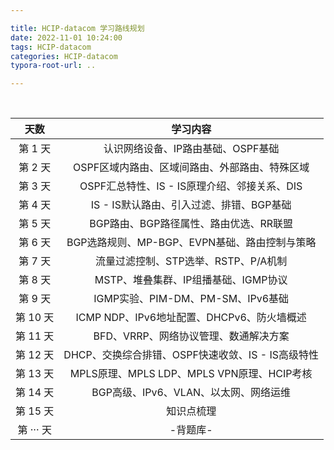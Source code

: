 ```yaml
---

title: HCIP-datacom 学习路线规划
date: 2022-11-01 10:24:00
tags: HCIP-datacom
categories: HCIP-datacom
typora-root-url: ..

---
```


<br>

| **天数**  |                   **学习内容**                    |
| :-------: | :-----------------------------------------------: |
|  第 1 天  |        认识网络设备、IP路由基础、OSPF基础         |
|  第 2 天  |  OSPF区域内路由、区域间路由、外部路由、特殊区域   |
|  第 3 天  |   OSPF汇总特性、IS - IS原理介绍、邻接关系、DIS    |
|  第 4 天  |     IS - IS默认路由、引入过滤、排错、BGP基础      |
|  第 5 天  |      BGP路由、BGP路径属性、路由优选、RR联盟       |
|  第 6 天  |   BGP选路规则、MP-BGP、EVPN基础、路由控制与策略   |
|  第 7 天  |       流量过滤控制、STP选举、RSTP、P/A机制        |
|  第 8 天  |       MSTP、堆叠集群、IP组播基础、IGMP协议        |
|  第 9 天  |         IGMP实验、PIM-DM、PM-SM、IPv6基础         |
| 第 10 天  |    ICMP NDP、IPv6地址配置、DHCPv6、防火墙概述     |
| 第 11 天  |       BFD、VRRP、网络协议管理、数通解决方案       |
| 第 12 天  | DHCP、交换综合排错、OSPF快速收敛、IS - IS高级特性 |
| 第 13 天  |    MPLS原理、MPLS LDP、MPLS VPN原理、HCIP考核     |
| 第 14 天  |       BGP高级、IPv6、VLAN、以太网、网络运维       |
| 第 15 天  |                    知识点梳理                     |
| 第 ··· 天 |                     -背题库-                      |

